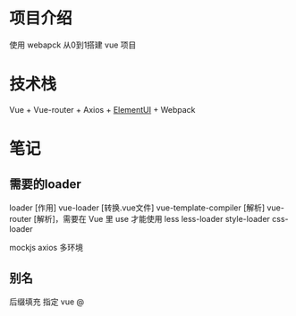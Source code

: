 # 项目介绍
使用 webapck 从0到1搭建 vue 项目

# 技术栈
Vue + Vue-router + Axios + [ElementUI](http://element-cn.eleme.io/#/zh-CN/component/steps) + Webpack

# 笔记
## 需要的loader
loader [作用]
vue-loader [转换.vue文件]
vue-template-compiler [解析<template></template>]
vue-router [解析<router-view></router-view>]，需要在 Vue 里 use 才能使用
less less-loader
style-loader
css-loader

mockjs
axios
多环境

## 别名
后缀填充
指定 vue
@
